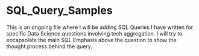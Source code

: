 # SQL_Query_Samples
This is an ongoing file where I will be adding SQL Queries I have written for specific Data Science questions involving tech aggregation. I will try to encapsolate the main SQL Emphasis above the question to show the thought process behind the query.
